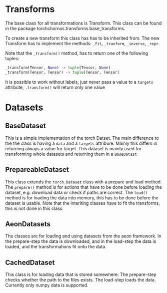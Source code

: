 # Transforms

The base class for all transformations is Transform. This class can be found in the package torchchornos.transforms.base_transforms.

To create a new transform this class has has to be inherited from. The new Transform has to implement the methods: `_fit`, `_tranform`, `_inverse`, `_repr`.

Note that the ``_transform()`` method, has to return one of the following tuples:
```python
_transform(Tensor, None) -> tuple[Tensor, None]
_transform(Tensor, Tensor) -> tuple[Tensor, Tensor]
```

It is possible to work without labels, just never pass a value to a ``targets`` attribute, `.transform()` will return only one value
# Datasets

## BaseDataset

This is a simple implementation of the torch Datset. The main difference to the the class is having a `data` and a `targets` attribure. Mainly this differs in returning always a value for target. This dataset is mainly used for transforming whole datasets and returning them in a ``BaseDatast``

## PrepareableDataset

This class extends the ``torch.Dataset`` class with a prepare and load method. The ``prepare()`` method is for actions that have to be done before loading the dataset, e.g. download data or check if paths are correct. The ``load()`` method is for loading the data into memory, this has to be done before the dataset is usable. Note that the interiting classes have to fit the transforms, this is not done in this class.

## AeonDatasets
The classes are for loading and using datasets from the aeon framework. In the prepare-step the data is downloaded, and in the load-step the data is loaded, and the transformations fit onto the data.

## CachedDataset
This class is for loading data that is stored somewhere. The prepare-step checks whether the path to the files exists. The load-step loads the data. Currently only numpy data is supported.